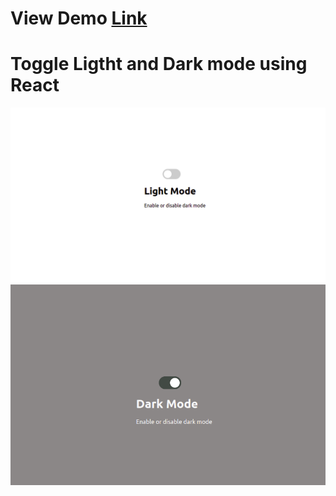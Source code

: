 # View Demo <a href="https://prakashdahal.github.io/light-dark-mode" target="_blank"> Link </a>

# Toggle Ligtht and Dark mode using React

<img src="./public/demo1.png" width="800px">

<img src="./public/demo2.png" width="800px">
